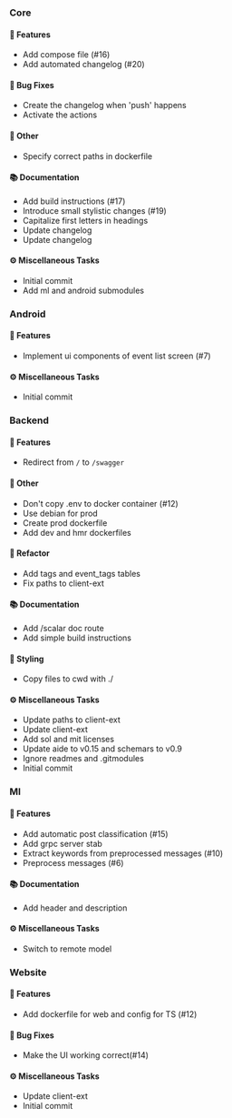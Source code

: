 ### Core

#### <!-- 0 -->🚀 Features

- Add compose file (#16)
- Add automated changelog (#20)

#### <!-- 1 -->🐛 Bug Fixes

- Create the changelog when 'push' happens
- Activate the actions

#### <!-- 10 -->💼 Other

- Specify correct paths in dockerfile

#### <!-- 3 -->📚 Documentation

- Add build instructions (#17)
- Introduce small stylistic changes (#19)
- Capitalize first letters in headings
- Update changelog
- Update changelog

#### <!-- 7 -->⚙️ Miscellaneous Tasks

- Initial commit
- Add ml and android submodules



### Android

#### <!-- 0 -->🚀 Features

- Implement ui components of event list screen (#7)

#### <!-- 7 -->⚙️ Miscellaneous Tasks

- Initial commit


### Backend

#### <!-- 0 -->🚀 Features

- Redirect from `/` to `/swagger`

#### <!-- 10 -->💼 Other

- Don't copy .env to docker container (#12)
- Use debian for prod
- Create prod dockerfile
- Add dev and hmr dockerfiles

#### <!-- 2 -->🚜 Refactor

- Add tags and event_tags tables
- Fix paths to client-ext

#### <!-- 3 -->📚 Documentation

- Add /scalar doc route
- Add simple build instructions

#### <!-- 5 -->🎨 Styling

- Copy files to cwd with ./

#### <!-- 7 -->⚙️ Miscellaneous Tasks

- Update paths to client-ext
- Update client-ext
- Add sol and mit licenses
- Update aide to v0.15 and schemars to v0.9
- Ignore readmes and .gitmodules
- Initial commit


### Ml

#### <!-- 0 -->🚀 Features

- Add automatic post classification (#15)
- Add grpc server stab
- Extract keywords from preprocessed messages (#10)
- Preprocess messages (#6)

#### <!-- 3 -->📚 Documentation

- Add header and description

#### <!-- 7 -->⚙️ Miscellaneous Tasks

- Switch to remote model


### Website

#### <!-- 0 -->🚀 Features

- Add dockerfile for web and config for TS (#12)

#### <!-- 1 -->🐛 Bug Fixes

- Make the UI working correct(#14)

#### <!-- 7 -->⚙️ Miscellaneous Tasks

- Update client-ext
- Initial commit


<!-- generated by git-cliff -->
